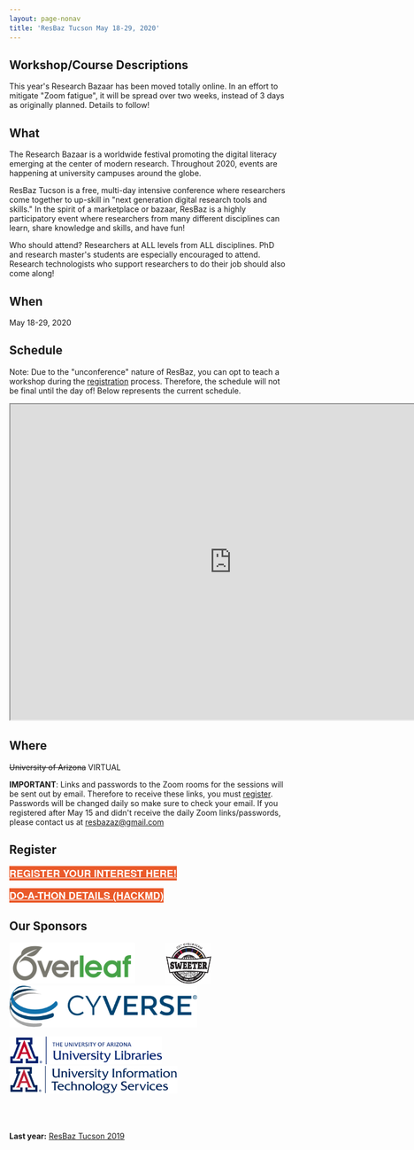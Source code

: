 ```yaml
---
layout: page-nonav
title: 'ResBaz Tucson May 18-29, 2020'
---
```

## Workshop/Course Descriptions

This year's Research Bazaar has been moved totally online. In an effort to mitigate "Zoom fatigue", it will be spread over two weeks, instead of 3 days as originally planned. Details to follow!

## What

The Research Bazaar is a worldwide festival promoting the digital literacy emerging at the center of modern research. Throughout 2020, events are happening at university campuses around the globe.

ResBaz Tucson is a free, multi-day intensive conference where researchers come together to up-skill in "next generation digital research tools and skills." In the spirit of a marketplace or bazaar, ResBaz is a highly participatory event where researchers from many different disciplines can learn, share knowledge and skills, and have fun!

Who should attend? Researchers at ALL levels from ALL disciplines. PhD and research master's students are especially encouraged to attend. Research technologists who support researchers to do their job should also come along!

## When

May 18-29, 2020

## Schedule

Note: Due to the "unconference" nature of ResBaz, you can opt to teach a workshop during the [registration](#register) process. Therefore, the schedule will not be final until the day of! Below represents the current schedule.

<iframe src="https://docs.google.com/spreadsheets/d/e/2PACX-1vSBl72pdoEoEDg2satp642DbgLLkAT6WQrbk9jarDRk9mbSE1QU7P5EcmJSqdgYKFYXNu-a5deg0pG7/pubhtml?widget=true&amp;headers=false" width="800" height="570"></iframe>

## Where

~~University of Arizona~~ VIRTUAL

**IMPORTANT**: Links and passwords to the Zoom rooms for the sessions will be sent out by email. Therefore to receive these links, you must <u><a href="https://bit.ly/RezBazAZ20Reg">register</a></u>. Passwords will be changed daily so make sure to check your email. If you registered after May 15 and didn't receive the daily Zoom links/passwords, please contact us at resbazaz@gmail.com


## Register

<a href="https://bit.ly/RezBazAZ20Reg" class="btn btn2020" target="_blank">Register your interest here!</a>

<a href="https://bit.ly/ResBazAZ20_DoAThon_HackMD" class="btn btn2020">Do-a-Thon details (HackMD)</a>


<style>
  .btn2020 {
    font-family: Montserrat,"Helvetica Neue",Helvetica,Arial,sans-serif;
    text-transform: uppercase;
    font-size: 18px;
    font-weight: 700;
    background-color: #EA5A2A;
    color: white;
  }
</style>

## Our Sponsors

<a href="https://www.overleaf.com"><img src="/img/logos/overleaf.png" alt="Overleaf logo" height="75"></a>&emsp;&emsp;&emsp;&emsp;<a href="https://hprc.tamu.edu/sweeter/"><img src="/img/logos/NSF_SWEETER.jpg" alt="SWEETER logo" height="75"></a>&emsp;&emsp;&emsp;&emsp;<a href="https://www.cyverse.org"><img src="/img/logos/cyverse.png" alt="CyVerse logo" height="75"></a>&emsp;&emsp;&emsp;&emsp;

<a href="https://new.library.arizona.edu/"><img src="/img/logos/ua_libraries.png" alt="University of Arizona Libraries" height="50"></a>&emsp;&emsp;&emsp;&emsp;<a href="https://it.arizona.edu/research"><img src="/img/logos/ua_uits.png" alt="UITS Research Computing" height="50"></a>

<br><br><br>
**Last year:**
<a href="/resbaz/resbazTucson2019">ResBaz Tucson 2019</a>
